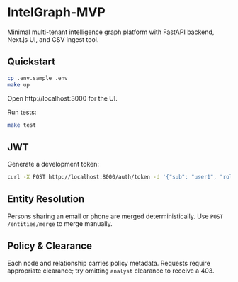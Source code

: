 # IntelGraph-MVP

Minimal multi-tenant intelligence graph platform with FastAPI backend, Next.js UI, and CSV ingest tool.

## Quickstart

```bash
cp .env.sample .env
make up
```

Open http://localhost:3000 for the UI.

Run tests:

```bash
make test
```

## JWT

Generate a development token:

```bash
curl -X POST http://localhost:8000/auth/token -d '{"sub": "user1", "roles": ["analyst"], "clearances": ["analyst"], "cases": ["c1"]}' -H 'Content-Type: application/json'
```

## Entity Resolution

Persons sharing an email or phone are merged deterministically. Use `POST /entities/merge` to merge manually.

## Policy & Clearance

Each node and relationship carries policy metadata. Requests require appropriate clearance; try omitting `analyst` clearance to receive a 403.

